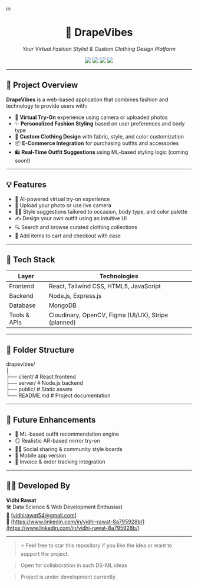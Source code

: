 in<h1 align="center">👗 DrapeVibes</h1>
<p align="center">
  <em>Your Virtual Fashion Stylist & Custom Clothing Design Platform</em>
</p>

<p align="center">
  <img src="https://img.shields.io/badge/Frontend-React-blue?style=for-the-badge" />
  <img src="https://img.shields.io/badge/Backend-Node.js-green?style=for-the-badge" />
  <img src="https://img.shields.io/badge/Database-MongoDB-brightgreen?style=for-the-badge" />
  <img src="https://img.shields.io/badge/Fashion-Tech-purple?style=for-the-badge" />
</p>

---

## 🧵 Project Overview

**DrapeVibes** is a web-based application that combines fashion and technology to provide users with:

- 👚 **Virtual Try-On** experience using camera or uploaded photos  
- ✨ **Personalized Fashion Styling** based on user preferences and body type  
- 🧵 **Custom Clothing Design** with fabric, style, and color customization  
- 📦 **E-Commerce Integration** for purchasing outfits and accessories  
- 🛍️ **Real-Time Outfit Suggestions** using ML-based styling logic (coming soon!)

---

## 💡 Features

- 🎯 AI-powered virtual try-on experience  
- 📸 Upload your photo or use live camera  
- 🧍‍♀️ Style suggestions tailored to occasion, body type, and color palette  
- ✍️ Design your own outfit using an intuitive UI  
- 🔍 Search and browse curated clothing collections  
- 🛒 Add items to cart and checkout with ease

---

## 🚀 Tech Stack

| Layer       | Technologies                        |
|------------|-------------------------------------|
| Frontend   | React, Tailwind CSS, HTML5, JavaScript |
| Backend    | Node.js, Express.js                  |
| Database   | MongoDB                              |
| Tools & APIs | Cloudinary, OpenCV, Figma (UI/UX), Stripe (planned) |

---

## 📁 Folder Structure

drapevibes/
<br>
│
<br>
├── client/ # React frontend
<br>
├── server/ # Node.js backend
<br>
├── public/ # Static assets
<br>
└── README.md # Project documentation
<br>

---

## 🌟 Future Enhancements

- 🧠 ML-based outfit recommendation engine  
- 🪞 Realistic AR-based mirror try-on  
- 👯‍♀️ Social sharing & community style boards  
- 📱 Mobile app version  
- 🧾 Invoice & order tracking integration

---

## 👩‍💻 Developed By

**Vidhi Rawat**  
🛠️ Data Science & Web Development Enthusiast  
📧 [vidhirawat54@gmail.com]  
🔗 [https://www.linkedin.com/in/vidhi-rawat-8a795928b/](https://www.linkedin.com/in/vidhi-rawat-8a795928b/)

---

> ⭐ Feel free to star this repository if you like the idea or want to support the project.

> Open for collaboration in such DS-ML ideas

> Project is under development currently.


